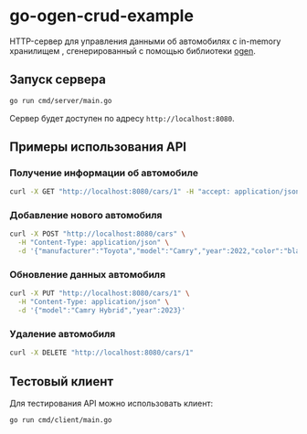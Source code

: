 # go-ogen-crud-example

HTTP-сервер для управления данными об автомобилях с in-memory хранилищем , сгенерированный с помощью
библиотеки [ogen](https://github.com/ogen-go/ogen).

## Запуск сервера

```bash
go run cmd/server/main.go
```

Сервер будет доступен по адресу `http://localhost:8080`.

## Примеры использования API

### Получение информации об автомобиле

```bash
curl -X GET "http://localhost:8080/cars/1" -H "accept: application/json"
```

### Добавление нового автомобиля

```bash
curl -X POST "http://localhost:8080/cars" \
  -H "Content-Type: application/json" \
  -d '{"manufacturer":"Toyota","model":"Camry","year":2022,"color":"black"}'
```

### Обновление данных автомобиля

```bash
curl -X PUT "http://localhost:8080/cars/1" \
  -H "Content-Type: application/json" \
  -d '{"model":"Camry Hybrid","year":2023}'
```

### Удаление автомобиля

```bash
curl -X DELETE "http://localhost:8080/cars/1"
```

## Тестовый клиент

Для тестирования API можно использовать клиент:

```bash
go run cmd/client/main.go
```